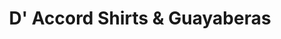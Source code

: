 ---
title: "D' Accord Shirts & Guayaberas"
url: /miami/d-accord-shirts-and-guayaberas/
shop: clothes
---